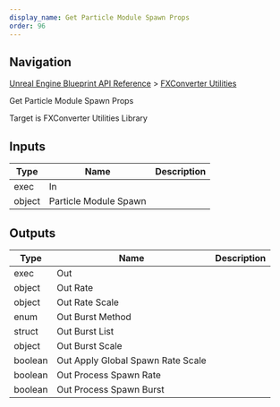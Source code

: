 ```yaml
---
display_name: Get Particle Module Spawn Props
order: 96
---
```

## Navigation

[Unreal Engine Blueprint API Reference](https://dev.epicgames.com/documentation/en-us/unreal-engine/BlueprintAPI) > [FXConverter Utilities](https://dev.epicgames.com/documentation/en-us/unreal-engine/BlueprintAPI/FXConverterUtilities)

Get Particle Module Spawn Props

Target is FXConverter Utilities Library

## Inputs

| Type | Name | Description |
| --- | --- | --- |
| exec | In |  |
| object | Particle Module Spawn |  |

## Outputs

| Type | Name | Description |
| --- | --- | --- |
| exec | Out |  |
| object | Out Rate |  |
| object | Out Rate Scale |  |
| enum | Out Burst Method |  |
| struct | Out Burst List |  |
| object | Out Burst Scale |  |
| boolean | Out Apply Global Spawn Rate Scale |  |
| boolean | Out Process Spawn Rate |  |
| boolean | Out Process Spawn Burst |  |
